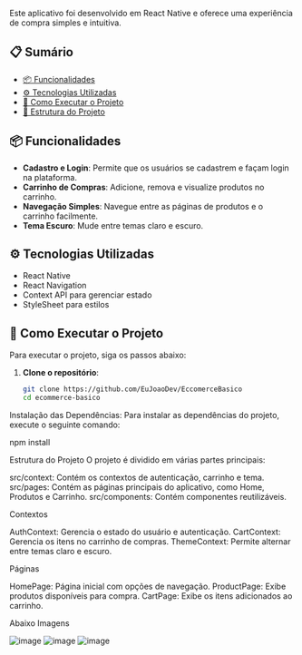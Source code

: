 Este aplicativo foi desenvolvido em React Native e oferece uma experiência de compra simples e intuitiva. 

## 📋 Sumário

- [📦 Funcionalidades](#funcionalidades)
- [⚙️ Tecnologias Utilizadas](#tecnologias-utilizadas)
- [🚀 Como Executar o Projeto](#como-executar-o-projeto)
- [🔧 Estrutura do Projeto](#estrutura-do-projeto)


## 📦 Funcionalidades

- **Cadastro e Login**: Permite que os usuários se cadastrem e façam login na plataforma.
- **Carrinho de Compras**: Adicione, remova e visualize produtos no carrinho.
- **Navegação Simples**: Navegue entre as páginas de produtos e o carrinho facilmente.
- **Tema Escuro**: Mude entre temas claro e escuro.

## ⚙️ Tecnologias Utilizadas

- React Native
- React Navigation
- Context API para gerenciar estado
- StyleSheet para estilos

## 🚀 Como Executar o Projeto

Para executar o projeto, siga os passos abaixo:

1. **Clone o repositório**:
   ```bash
   git clone https://github.com/EuJoaoDev/EccomerceBasico
   cd ecommerce-basico

Instalação das Dependências: Para instalar as dependências do projeto, execute o seguinte comando:

npm install

Estrutura do Projeto
O projeto é dividido em várias partes principais:

src/context: Contém os contextos de autenticação, carrinho e tema.
src/pages: Contém as páginas principais do aplicativo, como Home, Produtos e Carrinho.
src/components: Contém componentes reutilizáveis.

Contextos

AuthContext: Gerencia o estado do usuário e autenticação.
CartContext: Gerencia os itens no carrinho de compras.
ThemeContext: Permite alternar entre temas claro e escuro.

Páginas

HomePage: Página inicial com opções de navegação.
ProductPage: Exibe produtos disponíveis para compra.
CartPage: Exibe os itens adicionados ao carrinho.

Abaixo Imagens

![image](https://github.com/user-attachments/assets/5c89bffe-8fa9-4308-a9b0-66e93a9583d3)
![image](https://github.com/user-attachments/assets/42742611-189d-4bd3-b51d-120e38eeebdf)
![image](https://github.com/user-attachments/assets/d038fee4-0389-4ab0-bc6a-fc4efe4db173)

